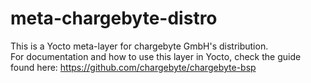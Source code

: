 # meta-chargebyte-distro
This is a Yocto meta-layer for chargebyte GmbH's distribution.  
For documentation and how to use this layer in Yocto, check the guide found here: https://github.com/chargebyte/chargebyte-bsp
